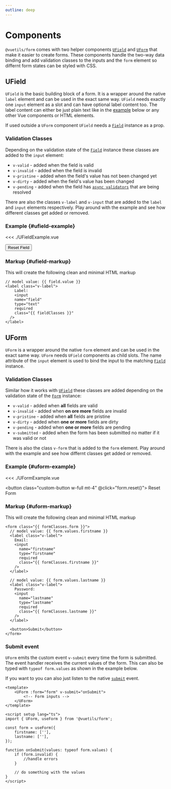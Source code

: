 ```yaml
---
outline: deep
---
```


# Components

`@vuetils/form` comes with two helper components [`UField`](#ufield) and [`UForm`](#uform) that make it easier to create forms. These components handle the two-way data binding and add validation classes to the inputs and the `form` element so differnt form states can be styled with CSS.

## UField

`UField` is the basic building block of a form. It is a wrapper around the native `label` element and can be used in the exact same way. `UField` needs exactly one `input` element as a slot and can have optional label content too. The label content can either be just plain text like in the [example](#ufield-example) below or any other Vue components or HTML elements.

If used outside a `UForm` component `UField` needs a [`Field`](../api#field) instance as a prop.

### Validation Classes

Depending on the validation state of the [`Field`](../api#field) instance these classes are added to the `input` element:

- `v-valid` - added when the field is valid
- `v-invalid` - added when the field is invalid
- `v-pristine` - added when the field's value has not been changed yet
- `v-dirty` - added when the field's value has been changed
- `v-pending` - added when the field has [`async validators`](./validators#async-validators) that are being resolved

There are also the classes `v-label` and `v-input` that are added to the `label` and `input` elements respectively. Play around with the example and see how different classes get added or removed.

### Example {#ufield-example}

<<< ./UFieldExample.vue

<script setup>
import UFieldExample from './UFieldExample.vue'
import UFormExample from './UFormExample.vue'
import { UField, useField, getClassnames, required, useForm } from '@vuetils/form';
import {computed} from "vue"

const field = useField('', { validators: [required] });
const form = useForm({
	firstname: ['', [required]],
	lastname: ['', [required]],
});

function getClasses(fieldOrForm) {
  	return getClassnames(fieldOrForm)
		.filter((c) => Object.values(c)[0])
		.map((c) => Object.keys(c)[0])
		.join(' ') 
}

const fieldClasses = computed(() => getClasses(field))
const formClasses = computed(() => {
  return {
    form: getClasses(form),
    firstname: getClasses(form.fields.firstname),
    lastname: getClasses(form.fields.lastname),
  }
})

</script>

<div class="flex gap-4 items-end">
  <UFieldExample class="w-full" :field="field" />
  <button class="custom-button min-w-max h-min" @click="field.reset()">
    Reset Field
  </button>
</div>

### Markup {#ufield-markup}

This will create the following clean and minimal HTML markup

```html-vue
// model value: {{ field.value }}
<label class="v-label">
	Label:
	<input
    name="field"
    type="text"
    required
    class="{{ fieldClasses }}"
  />
</label>
```

## UForm

`UForm` is a wrapper around the native `form` element and can be used in the exact same way. `UForm` needs `UField` components as child slots. The name attribute of the `input` element is used to bind the input to the matching [`Field`](../api#field) instance.

### Validation Classes

Similar how it works with [`UField`](#ufield) these classes are added depending on the validation state of the [`Form`](../api#form) instance:

- `v-valid` - added when **all** fields are valid
- `v-invalid` - added when **on ore more** fields are invalid
- `v-pristine` - added when **all** fields are pristine
- `v-dirty` - added when **one or more** fields are dirty
- `v-pending` - added when **one or more** fields are pending
- `v-submitted` - added when the form has been submitted no matter if it was valid or not

There is also the class `v-form` that is added to the `form` element. Play around with the example and see how differnt classes get added or removed.

### Example {#uform-example}

<<< ./UFormExample.vue

<style>
  .v-form-override button {
	  grid-column: span 2 / span 2;
  }
</style>

<UFormExample :form="form" class="v-form-override grid! grid-cols-2"/>

<button class="custom-button w-full mt-4" @click="form.reset()">
Reset Form
</button>

### Markup {#uform-markup}

This will create the following clean and minimal HTML markup

```html-vue
<form class="{{ formClasses.form }}">
  // model value: {{ form.values.firstname }}
  <label class="v-label">
    Email:
    <input
      name="firstname"
      type="firstname"
      required
      class="{{ formClasses.firstname }}"
    />
  </label>

  // model value: {{ form.values.lastname }}
  <label class="v-label">
    Password:
    <input
      name="lastname"
      type="lastname"
      required
      class="{{ formClasses.lastname }}"
    />
  </label>

  <button>Submit</button>
</form>
```

### Submit event

`UForm` emits the custom event `v-submit` every time the form is submitted. The event handler receives the current values of the form. This can also be typed with `typeof form.values` as shown in the example below.

If you want to you can also just listen to the native [`submit`](https://developer.mozilla.org/en-US/docs/Web/API/HTMLFormElement/submit_event) event.

```vue
<template>
	<UForm :form="form" v-submit="onSubmit">
		<!-- Form inputs -->
	</UForm>
</template>

<script setup lang="ts">
import { UForm, useForm } from '@vuetils/form';

const form = useForm({
	firstname: [''],
	lastname: [''],
});

function onSubmit(values: typeof form.values) {
	if (form.invalid) {
		//handle errors
	}

	// do something with the values
}
</script>
```
